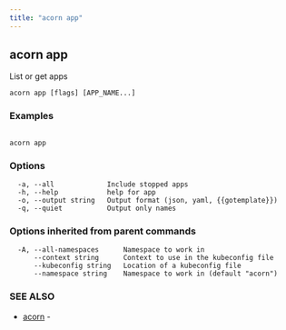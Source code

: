 ```yaml
---
title: "acorn app"
---
```

## acorn app

List or get apps

```
acorn app [flags] [APP_NAME...]
```

### Examples

```

acorn app
```

### Options

```
  -a, --all             Include stopped apps
  -h, --help            help for app
  -o, --output string   Output format (json, yaml, {{gotemplate}})
  -q, --quiet           Output only names
```

### Options inherited from parent commands

```
  -A, --all-namespaces      Namespace to work in
      --context string      Context to use in the kubeconfig file
      --kubeconfig string   Location of a kubeconfig file
      --namespace string    Namespace to work in (default "acorn")
```

### SEE ALSO

* [acorn](acorn.md)	 - 

